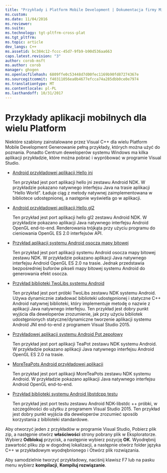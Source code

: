 ```yaml
---
title: "Przykłady i Platform Mobile Development | Dokumentacja firmy Microsoft"
ms.custom: 
ms.date: 11/04/2016
ms.reviewer: 
ms.suite: 
ms.technology: tgt-pltfrm-cross-plat
ms.tgt_pltfrm: 
ms.topic: article
dev_langs: C++
ms.assetid: bc384c12-fccc-45d7-9fb9-b90d536aa663
caps.latest.revision: "3"
author: corob-msft
ms.author: corob
manager: ghogen
ms.openlocfilehash: 6809ffe0c53448d7d00fec1169b90fd87274367e
ms.sourcegitcommit: f40311056ea0b4677efcca74a285dbb0ce0e7974
ms.translationtype: MT
ms.contentlocale: pl-PL
ms.lasthandoff: 10/31/2017
---
```

# <a name="cross-platform-mobile-development-examples"></a>Przykłady aplikacji mobilnych dla wielu Platform
Niektóre szablony zainstalowane przez Visual C++ dla wielu Platform Mobile Development Generowanie pełną przykłady, których można użyć do poznania. Ponadto Centrum deweloperów systemu Windows ma kilka aplikacji przykładzie, które można pobrać i wypróbować w programie Visual Studio.  
  
-   [Android przykładowej aplikacji Hello jni](https://code.msdn.microsoft.com/hello-jni-Android-790ab73d)  
  
     Ten przykład jest port aplikacji hello jni zestawu Android NDK. W przykładzie pokazano natywnego interfejsu Java na trasie aplikacji "Hello World". Ładuje ciąg z metody natywnej zaimplementowana w bibliotece udostępnionej, a następnie wyświetla go w aplikacji.  
  
-   [Android przykładowej aplikacji Hello gl2](https://code.msdn.microsoft.com/hello-gl2-Android-3b61896c)  
  
     Ten przykład jest port aplikacji hello gl2 zestawu Android NDK. W przykładzie pokazano aplikacji Java natywnego interfejsu Android OpenGL end-to-end. Renderowania trójkąta przy użyciu programu do cieniowania OpenGL ES 2.0 interfejsów API.  
  
-   [Przykład aplikacji systemu Android osocza mapy bitowej](https://code.msdn.microsoft.com/Bitmap-Plasma-Android-77ae296a)  
  
     Ten przykład jest port aplikacji systemu Android osocza mapy bitowej zestawu NDK. W przykładzie pokazano aplikacji Java natywnego interfejsu Android OpenGL ES 2.0 na trasie. Jednak przedstawia bezpośredniej buforów pikseli mapy bitowej systemu Android do generowania efekt osocza.  
  
-   [Przykład biblioteki TwoLibs systemu Android](https://code.msdn.microsoft.com/TwoLibs-Android-Library-6396e5c4)  
  
     Ten przykład jest port próbki TwoLibs zestawu NDK systemu Android. Używa dynamicznie załadować biblioteki udostępnionej i statyczne C++ Android natywnej biblioteki, który implementuje metodę o nazwie z aplikacji Java natywnego interfejsu. Ten przykład jest dobry punkt wyjścia dla deweloperów zrozumienie, jak przy użyciu bibliotek udostępnionych statyczne/dynamiczne tworzenie aplikacji systemu Android JNI end-to-end z programem Visual Studio 2015.  
  
-   [Przykładowej aplikacji systemu Android Pot zepołowy](https://code.msdn.microsoft.com/Tea-Pot-Android-Application-e7c05d73)  
  
     Ten przykład jest port aplikacji TeaPot zestawu NDK systemu Android. W przykładzie pokazano aplikacji Java natywnego interfejsu Android OpenGL ES 2.0 na trasie.  
  
-   [MoreTeaPots Android przykładowej aplikacji](https://code.msdn.microsoft.com/MoreTeaPots-Android-a9bd8549)  
  
     Ten przykład jest port aplikacji MoreTeaPots zestawu NDK systemu Android. W przykładzie pokazano aplikacji Java natywnego interfejsu Android OpenGL end-to-end.  
  
-   [Przykład biblioteki systemu Android libstdcpp testu](https://code.msdn.microsoft.com/test-libstdcpp-Android-00b548f5)  
  
     Ten przykład jest port testu zestawu Android NDK-libstdc ++ próbki, w szczególności do użytku z programem Visual Studio 2015. Ten przykład jest dobry punkt wyjścia dla deweloperów zrozumieć sposób korzystania z biblioteki standardowe.  
  
 Aby otworzyć jeden z przykładów w programie Visual Studio, Pobierz plik zip, a następnie otwórz **właściwości** strony pobrany plik w Eksploratorze. Wybierz **Odblokuj** przycisk, a następnie wybierz pozycję **OK**. Wyodrębnij zawartość pliku zip w dogodnej lokalizacji, a następnie otwórz folder języka C++ w przykładowym wyodrębnionego i Otwórz plik rozwiązania.  
  
 Aby samodzielnie tworzyć przykładowy, naciśnij klawisz F7 lub na pasku menu wybierz **kompilacji**, **Kompiluj rozwiązanie**.
